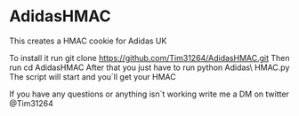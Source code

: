 # AdidasHMAC
This creates a HMAC cookie for Adidas UK

To install it run git clone https://github.com/Tim31264/AdidasHMAC.git
Then run cd AdidasHMAC
After that you just have to run python Adidas\ HMAC.py 
The script will start and you´ll get your HMAC


If you have any questions or anything isn´t working write me a DM on twitter @Tim31264
